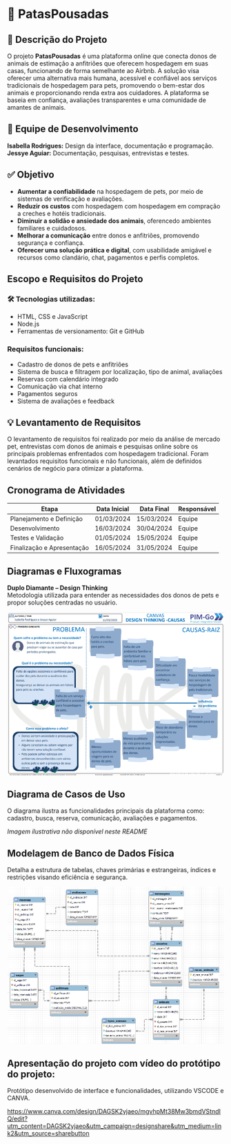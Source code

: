 
# 🐾 PatasPousadas

## 📌 Descrição do Projeto

O projeto **PatasPousadas** é uma plataforma online que conecta donos de animais de estimação a anfitriões que oferecem hospedagem em suas casas, funcionando de forma semelhante ao Airbnb. A solução visa oferecer uma alternativa mais humana, acessível e confiável aos serviços tradicionais de hospedagem para pets, promovendo o bem-estar dos animais e proporcionando renda extra aos cuidadores. A plataforma se baseia em confiança, avaliações transparentes e uma comunidade de amantes de animais.

## 👥 Equipe de Desenvolvimento

**Isabella Rodrigues:** Design da interface, documentação e programação.  
**Jessye Aguiar:** Documentação, pesquisas, entrevistas e testes.

## ✅ Objetivo

- **Aumentar a confiabilidade** na hospedagem de pets, por meio de sistemas de verificação e avaliações.
- **Reduzir os custos** com hospedagem com hospedagem em compração a creches e hotéis tradicionais.
- **Diminuir a solidão e ansiedade dos animais**, oferencedo ambientes familiares e cuidadosos.
- **Melhorar a comunicação** entre donos e anfitriões, promovendo segurança e confiança.
- **Oferecer uma solução prática e digital**, com usabilidade amigável e recursos como clandário, chat, pagamentos e perfis completos.

## Escopo e Requisitos do Projeto

### 🛠 Tecnologias utilizadas:
- HTML, CSS e JavaScript
- Node.js
- Ferramentas de versionamento: Git e GitHub

### Requisitos funcionais:
- Cadastro de donos de pets e anfitriões
- Sistema de busca e filtragem por localização, tipo de animal, avaliações
- Reservas com calendário integrado
- Comunicação via chat interno
- Pagamentos seguros
- Sistema de avaliações e feedback

## 💡 Levantamento de Requisitos

O levantamento de requisitos foi realizado por meio da análise de mercado pet, entrevistas com donos de animais e pesquisas online sobre os principais problemas enfrentados com hospedagem tradicional. Foram levantados requisitos funcionais e não funcionais, além de definidos cenários de negócio para otimizar a plataforma.

## Cronograma de Atividades

| Etapa                     | Data Inicial | Data Final   | Responsável |
|--------------------------|--------------|--------------|-------------|
| Planejamento e Definição | 01/03/2024   | 15/03/2024   | Equipe      |
| Desenvolvimento          | 16/03/2024   | 30/04/2024   | Equipe      |
| Testes e Validação       | 01/05/2024   | 15/05/2024   | Equipe      |
| Finalização e Apresentação| 16/05/2024  | 31/05/2024   | Equipe      |

## Diagramas e Fluxogramas

**Duplo Diamante – Design Thinking**  
Metodologia utilizada para entender as necessidades dos donos de pets e propor soluções centradas no usuário.

![imagem](https://github.com/isabellrsf/PatasPousada/blob/main/assets/DesignThinking.png)

## Diagrama de Casos de Uso

O diagrama ilustra as funcionalidades principais da plataforma como: cadastro, busca, reserva, comunicação, avaliações e pagamentos.

*Imagem ilustrativa não disponível neste README*

## Modelagem de Banco de Dados Física

Detalha a estrutura de tabelas, chaves primárias e estrangeiras, índices e restrições visando eficiência e segurança.

![imagem](https://github.com/isabellrsf/PatasPousada/blob/main/assets/Bancodedados.png)

## Apresentação do projeto com vídeo do protótipo do projeto:
Protótipo desenvolvido de interface e funcionalidades, utilizando VSCODE e CANVA.

https://www.canva.com/design/DAGSK2yjaeo/mgvhpMt38Mw3bmdVStndIQ/edit?utm_content=DAGSK2yjaeo&utm_campaign=designshare&utm_medium=link2&utm_source=sharebutton

